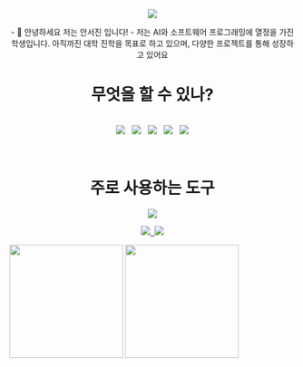 <p align="center">
  <img src="https://capsule-render.vercel.app/api?type=waving&color=auto&height=300&section=header&text=Welcome!😊&desc=This%20is%20Seojin%20playground.%20&fontSize=90&descSize=30&fontColor=ffffff&fontAlignY=40" />
</p>
<p align="center">
- 👋 안녕하세요 저는 안서진 입니다!
- 저는 AI와 소프트웨어 프로그래밍에 열정을 가진 학생입니다. 아직까진 대학 진학을 목표로 하고 있으며, 다양한 프로젝트를 통해 성장하고 있어요
</p>
<h1 align="center">무엇을 할 수 있나?</h1>
<p align="center">
  <br>
  <img src="https://img.shields.io/badge/C-00599C?style=for-the-badge&logo=c&logoColor=white" />&nbsp;&nbsp;
  <img src="https://img.shields.io/badge/Python-14354C?style=for-the-badge&logo=python&logoColor=white" />&nbsp;&nbsp;
  <img src="https://img.shields.io/badge/Node.js-43853D?style=for-the-badge&logo=node.js&logoColor=white" />&nbsp;&nbsp;
  <img src="https://img.shields.io/badge/PHP-777BB4?style=for-the-badge&logo=php&logoColor=white" />&nbsp;&nbsp;
  <img src="https://img.shields.io/badge/HTML5-E34F26?style=for-the-badge&logo=html5&logoColor=white" />
</p>
<br>
<h1 align="center">주로 사용하는 도구</h1>
<p align="center">
  <img src="https://img.shields.io/badge/Visual_Studio_Code-0078D4?style=for-the-badge&logo=visual%20studio%20code&logoColor=white" />
</p>
<p align="center">
  <a href="https://github.com/jinnyday0719">
    <img src="https://img.shields.io/badge/GitHub-100000?style=for-the-badge&logo=github&logoColor=white" />&nbsp;
  </a>
  <a href="https://www.instagram.com/jinnyday0719">
    <img src="https://img.shields.io/badge/Instagram-E4405F?style=for-the-badge&logo=instagram&logoColor=white" />
  </a>
</p>
<img src="https://i.ibb.co/B4tMvt1/bass.png" width="200"/>
<img src="https://i.ibb.co/K65D9n9/tele.png" width="200"/>
